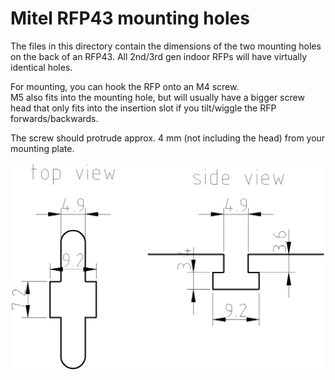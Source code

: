 Mitel RFP43 mounting holes
==========================

The files in this directory contain the dimensions of the two mounting holes on
the back of an RFP43. All 2nd/3rd gen indoor RFPs will have virtually identical
holes.

For mounting, you can hook the RFP onto an M4 screw.  
M5 also fits into the mounting hole, but will usually have a bigger screw head
that only fits into the insertion slot if you tilt/wiggle the RFP
forwards/backwards.

The screw should protrude approx. 4 mm (not including the head) from your
mounting plate.

![Drawing of mounting hole dimensions](./mitel-rfp43-mounting-holes.png)
